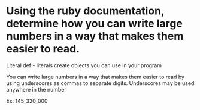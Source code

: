 # Using the ruby documentation, determine how you can write large numbers in a way that makes them easier to read.
Literal def - literals create objects you can use in your program

You can write large numbers in a way that makes them easier to read by using underscores as commas to separate digits. Underscores may be used anywhere in the number

Ex:
145_320_000
